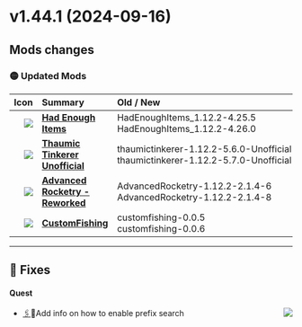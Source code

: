 # v1.44.1 (2024-09-16)

## Mods changes
### 🟡 Updated Mods

Icon | Summary | Old / New
----:|:--------|:---------
<img src="https://media.forgecdn.net/avatars/thumbnails/468/506/30/30/637752171904887013.jpeg"           > |                       [**Had Enough Items**](https://www.curseforge.com/minecraft/mc-mods/had-enough-items)            | <nobr>HadEnoughItems_1.12.2-4.25.5</nobr><br><nobr>HadEnoughItems_1.12.2-4.26.0</nobr>
<img src="https://media.forgecdn.net/avatars/thumbnails/937/632/30/30/638416090890641368.png"            > |            [**Thaumic Tinkerer Unofficial**](https://www.curseforge.com/minecraft/mc-mods/thaumic-tinkerer-unofficial) | <nobr>thaumictinkerer-1.12.2-5.6.0-Unofficial</nobr><br><nobr>thaumictinkerer-1.12.2-5.7.0-Unofficial</nobr>
<img src="https://media.forgecdn.net/avatars/thumbnails/1001/840/30/30/638521728187451529.jpg"           > |           [**Advanced Rocketry - Reworked**](https://www.curseforge.com/minecraft/mc-mods/advanced-rocketry-2)         | <nobr>AdvancedRocketry-1.12.2-2.1.4-6</nobr><br><nobr>AdvancedRocketry-1.12.2-2.1.4-8</nobr>
<img src="https://media.forgecdn.net/avatars/thumbnails/1068/994/30/30/638603711520444197.jpg"           > |                          [**CustomFishing**](https://www.curseforge.com/minecraft/mc-mods/customfishing)               | <nobr>customfishing-0.0.5</nobr><br><nobr>customfishing-0.0.6</nobr>
-----------

## 🐛 Fixes


#### Quest

* <img src="https://i.imgur.com/nX9McZj.png" align=right> [🖇](https://github.com/Krutoy242/Enigmatica2Expert-Extended/commit/af30f3f0b758cb9d27732f823c1bc517c0c440c2)📖Add info on how to enable prefix search
  > 



